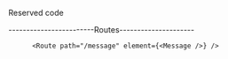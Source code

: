 Reserved code

------------------------Routes---------------------

          <Route path="/message" element={<Message />} />
